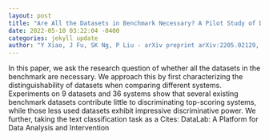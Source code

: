 ```yaml
--- 
layout: post 
title: "Are All the Datasets in Benchmark Necessary? A Pilot Study of Dataset Evaluation for Text Classification" 
date: 2022-05-10 03:22:04 -0400 
categories: jekyll update 
author: "Y Xiao, J Fu, SK Ng, P Liu - arXiv preprint arXiv:2205.02129, 2022" 
--- 
```

In this paper, we ask the research question of whether all the datasets in the benchmark are necessary. We approach this by first characterizing the distinguishability of datasets when comparing different systems. Experiments on 9 datasets and 36 systems show that several existing benchmark datasets contribute little to discriminating top-scoring systems, while those less used datasets exhibit impressive discriminative power. We further, taking the text classification task as a Cites: DataLab: A Platform for Data Analysis and Intervention